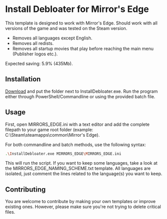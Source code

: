 # Install Debloater for Mirror's Edge

This template is designed to work with Mirror's Edge. Should work with all versions of the game and was tested on the Steam version. 
- Removes all languages except English.
- Removes all redists.
- Removes all startup movies that play before reaching the main menu (Publisher logos etc.).

Expected saving: 5.9% (435Mb).

## Installation

[Download](https://github.com/neatodev/InstallDebloater/blob/main/templates/MIRRORS_EDGE/MIRRORS_EDGE.zip) and put the folder next to InstallDebloater.exe. Run the program either through PowerShell/Commandline or using the provided batch file.

## Usage

First, open MIRRORS_EDGE.ini with a text editor and add the complete filepath to your game root folder (example: C:\Steam\steamapps\common\Mirror's Edge).

For both commandline and batch methods, use the following syntax:

```bash
.\InstallDebloater.exe MIRRORS_EDGE\MIRRORS_EDGE.ini
```
This will run the script.
If you want to keep some languages, take a look at the MIRRORS_EDGE_NAMING_SCHEME.txt template. All languages are isolated, just comment the lines related to the language(s) you want to keep. 

## Contributing
You are welcome to contribute by making your own templates or improve existing ones. However, please make sure you're not trying to delete critical files. 